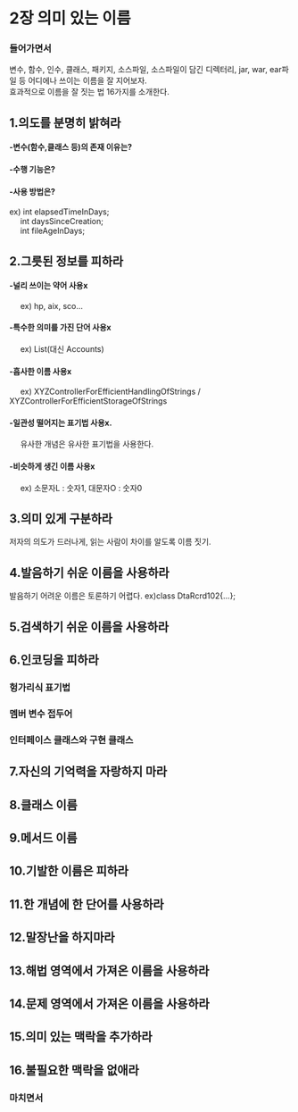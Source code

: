 # 2장 의미 있는 이름

### 들어가면서
변수, 함수, 인수, 클래스, 패키지, 소스파일, 소스파일이 담긴 디렉터리, jar, war, ear파일 등 어디에나 쓰이는 이름을 잘 지어보자.<br/>
효과적으로 이름을 잘 짓는 법 16가지를 소개한다.

## 1.의도를 분명히 밝혀라
#### -변수(함수,클래스 등)의 존재 이유는?<br/> 
#### -수행 기능은?<br/>
#### -사용 방법은?<br/>
ex) int elapsedTimeInDays;<br/>
&nbsp;&nbsp;&nbsp;&nbsp;&nbsp;int daysSinceCreation;<br/>
&nbsp;&nbsp;&nbsp;&nbsp;&nbsp;int fileAgeInDays;<br/>

## 2.그릇된 정보를 피하라
#### -널리 쓰이는 약어 사용x                            
&nbsp;&nbsp;&nbsp;&nbsp;&nbsp;ex) hp, aix, sco...<br/>
#### -특수한 의미를 가진 단어 사용x                      
&nbsp;&nbsp;&nbsp;&nbsp;&nbsp;ex) List(대신 Accounts)<br/>
#### -흡사한 이름 사용x                                 
&nbsp;&nbsp;&nbsp;&nbsp;&nbsp;ex) XYZControllerForEfficientHandlingOfStrings / XYZControllerForEfficientStorageOfStrings <br/>
#### -일관성 떨어지는 표기법 사용x. 
&nbsp;&nbsp;&nbsp;&nbsp;&nbsp;유사한 개념은 유사한 표기법을 사용한다.<br/>
#### -비슷하게 생긴 이름 사용x                          
&nbsp;&nbsp;&nbsp;&nbsp;&nbsp;ex) 소문자L : 숫자1, 대문자O : 숫자0 <br/>

## 3.의미 있게 구분하라
저자의 의도가 드러나게, 읽는 사람이 차이를 알도록 이름 짓기.

## 4.발음하기 쉬운 이름을 사용하라
발음하기 어려운 이름은 토론하기 어렵다. ex)class DtaRcrd102{...};

## 5.검색하기 쉬운 이름을 사용하라


## 6.인코딩을 피하라
### 헝가리식 표기법
### 멤버 변수 접두어 
### 인터페이스 클래스와 구현 클래스

## 7.자신의 기억력을 자랑하지 마라

## 8.클래스 이름

## 9.메서드 이름

## 10.기발한 이름은 피하라

## 11.한 개념에 한 단어를 사용하라

## 12.말장난을 하지마라 

## 13.해법 영역에서 가져온 이름을 사용하라

## 14.문제 영역에서 가져온 이름을 사용하라

## 15.의미 있는 맥락을 추가하라 

## 16.불필요한 맥락을 없애라

### 마치면서
